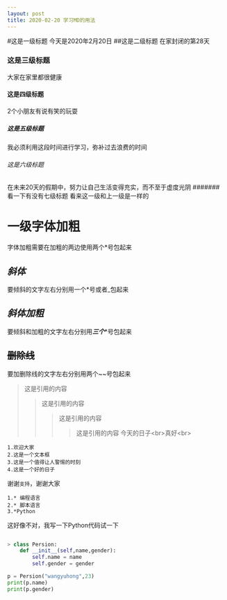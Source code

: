 ```yaml
---
layout: post
title: 2020-02-20 学习MD的用法
---
```

#这是一级标题
今天是2020年2月20日
##这是二级标题
在家封闭的第28天
### 这是三级标题
大家在家里都很健康
#### 这是四级标题
2个小朋友有说有笑的玩耍
##### 这是五级标题
我必须利用这段时间进行学习，弥补过去浪费的时间
###### 这是六级标题
在未来20天的假期中，努力让自己生活变得充实，而不至于虚度光阴
####### 看一下有没有七级标题
看来这一级和上一级是一样的

# **一级字体加粗**
字体加粗需要在加粗的两边使用两个*号包起来

## *斜体*
要倾斜的文字左右分别用一个*号或者_包起来

## ***斜体加粗***
要倾斜和加粗的文字左右分别用***三个****号包起来

## ~~删除线~~
要加删除线的文字左右分别用两个~~号包起来

>这是引用的内容 
>>这是引用的内容
>>>这是引用的内容 
>>>>这是引用的内容
今天的日子\<br>真好\<br>

	1.欢迎大家
	2.这是一个文本框
	3.这是一个值得让人警惕的时刻
	4.这是一个好的日子
谢谢`支持`，谢谢大家<br>

	1.* 编程语言
	2.* 脚本语言
	3.*Python

这好像不对，我写一下Python代码试一下

```Python

> class Persion:
	def __init__(self,name,gender):
		self.name = name
		self.gender = gender

p = Persion("wangyuhong",23)
print(p.name)
print(p.gender)

	